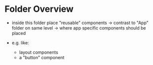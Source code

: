 
# Folder Overview

- inside this folder place "reusable" components
    -> contrast to "App" folder on same level -> where app specific components should be placed

- e.g. like: 
    - layout components
    - a "button" component